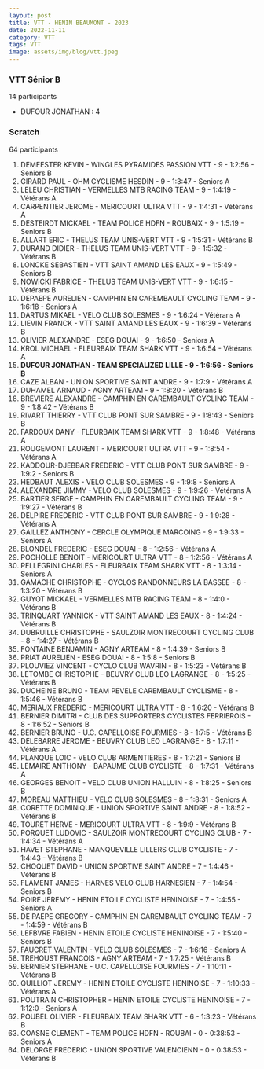```yaml
---
layout: post
title: VTT - HENIN BEAUMONT - 2023
date: 2022-11-11
category: VTT
tags: VTT
image: assets/img/blog/vtt.jpeg
---
```


### VTT Sénior B
14 participants
- DUFOUR JONATHAN : 4

### Scratch
64 participants
1. DEMEESTER KEVIN - WINGLES PYRAMIDES PASSION VTT - 9 - 1:2:56 - Seniors B
2. GIRARD PAUL - OHM CYCLISME HESDIN - 9 - 1:3:47 - Seniors A
3. LELEU CHRISTIAN - VERMELLES MTB RACING TEAM - 9 - 1:4:19 - Vétérans A
4. CARPENTIER JEROME - MERICOURT ULTRA VTT - 9 - 1:4:31 - Vétérans A
5. DESTEIRDT MICKAEL - TEAM POLICE HDFN - ROUBAIX - 9 - 1:5:19 - Seniors B
6. ALLART ERIC - THELUS TEAM UNIS-VERT VTT - 9 - 1:5:31 - Vétérans B
7. DURAND DIDIER - THELUS TEAM UNIS-VERT VTT - 9 - 1:5:32 - Vétérans B
8. LONCKE SEBASTIEN - VTT SAINT AMAND LES EAUX - 9 - 1:5:49 - Seniors B
9. NOWICKI FABRICE - THELUS TEAM UNIS-VERT VTT - 9 - 1:6:15 - Vétérans B
10. DEPAEPE AURELIEN - CAMPHIN EN CAREMBAULT CYCLING TEAM - 9 - 1:6:18 - Seniors A
11. DARTUS MIKAEL - VELO CLUB SOLESMES - 9 - 1:6:24 - Vétérans A
12. LIEVIN FRANCK - VTT SAINT AMAND LES EAUX - 9 - 1:6:39 - Vétérans B
13. OLIVIER ALEXANDRE - ESEG DOUAI - 9 - 1:6:50 - Seniors A
14. KROL MICHAEL - FLEURBAIX TEAM SHARK VTT - 9 - 1:6:54 - Vétérans A
15. **DUFOUR JONATHAN - TEAM SPECIALIZED LILLE - 9 - 1:6:56 - Seniors B**
16. CAZE ALBAN - UNION SPORTIVE SAINT ANDRE - 9 - 1:7:9 - Vétérans A
17. DUHAMEL ARNAUD - AGNY ARTEAM - 9 - 1:8:20 - Vétérans B
18. BREVIERE ALEXANDRE - CAMPHIN EN CAREMBAULT CYCLING TEAM - 9 - 1:8:42 - Vétérans B
19. RIVART THIERRY - VTT  CLUB PONT SUR SAMBRE - 9 - 1:8:43 - Seniors B
20. FARDOUX DANY - FLEURBAIX TEAM SHARK VTT - 9 - 1:8:48 - Vétérans A
21. ROUGEMONT LAURENT - MERICOURT ULTRA VTT - 9 - 1:8:54 - Vétérans A
22. KADDOUR-DJEBBAR FREDERIC - VTT  CLUB PONT SUR SAMBRE - 9 - 1:9:2 - Seniors B
23. HEDBAUT ALEXIS - VELO CLUB SOLESMES - 9 - 1:9:8 - Seniors A
24. ALEXANDRE JIMMY - VELO CLUB SOLESMES - 9 - 1:9:26 - Vétérans A
25. BARTIER SERGE - CAMPHIN EN CAREMBAULT CYCLING TEAM - 9 - 1:9:27 - Vétérans B
26. DELPIRE FREDERIC - VTT  CLUB PONT SUR SAMBRE - 9 - 1:9:28 - Vétérans A
27. GAILLEZ ANTHONY - CERCLE OLYMPIQUE MARCOING - 9 - 1:9:33 - Seniors A
28. BLONDEL FREDERIC - ESEG DOUAI - 8 - 1:2:56 - Vétérans A
29. POCHOLLE BENOIT - MERICOURT ULTRA VTT - 8 - 1:2:56 - Vétérans A
30. PELLEGRINI CHARLES - FLEURBAIX TEAM SHARK VTT - 8 - 1:3:14 - Seniors A
31. GAMACHE CHRISTOPHE - CYCLOS RANDONNEURS LA BASSEE - 8 - 1:3:20 - Vétérans B
32. GUYOT MICKAEL - VERMELLES MTB RACING TEAM - 8 - 1:4:0 - Vétérans B
33. TRINQUART YANNICK - VTT SAINT AMAND LES EAUX - 8 - 1:4:24 - Vétérans B
34. DUBRUILLE CHRISTOPHE - SAULZOIR MONTRECOURT CYCLING CLUB - 8 - 1:4:27 - Vétérans B
35. FONTAINE BENJAMIN - AGNY ARTEAM - 8 - 1:4:39 - Seniors B
36. PRIAT AURELIEN - ESEG DOUAI - 8 - 1:5:8 - Seniors B
37. PLOUVIEZ VINCENT - CYCLO CLUB WAVRIN - 8 - 1:5:23 - Vétérans B
38. LETOMBE CHRISTOPHE - BEUVRY CLUB LEO LAGRANGE - 8 - 1:5:25 - Vétérans B
39. DUCHEINE BRUNO - TEAM PEVELE CAREMBAULT CYCLISME - 8 - 1:5:46 - Vétérans B
40. MERIAUX FREDERIC - MERICOURT ULTRA VTT - 8 - 1:6:20 - Vétérans B
41. BERNIER DIMITRI - CLUB DES SUPPORTERS CYCLISTES FERRIEROIS - 8 - 1:6:52 - Seniors B
42. BERNIER BRUNO - U.C. CAPELLOISE FOURMIES - 8 - 1:7:5 - Vétérans B
43. DELEBARRE JEROME - BEUVRY CLUB LEO LAGRANGE - 8 - 1:7:11 - Vétérans A
44. PLANQUE LOIC - VELO CLUB ARMENTIERES - 8 - 1:7:21 - Seniors B
45. LEMAIRE ANTHONY - BAPAUME CLUB CYCLISTE - 8 - 1:7:31 - Vétérans A
46. GEORGES BENOIT - VELO CLUB UNION HALLUIN - 8 - 1:8:25 - Seniors B
47. MOREAU MATTHIEU - VELO CLUB SOLESMES - 8 - 1:8:31 - Seniors A
48. CORETTE DOMINIQUE - UNION SPORTIVE SAINT ANDRE - 8 - 1:8:52 - Vétérans B
49. TOURET HERVE - MERICOURT ULTRA VTT - 8 - 1:9:9 - Vétérans B
50. PORQUET LUDOVIC - SAULZOIR MONTRECOURT CYCLING CLUB - 7 - 1:4:34 - Vétérans A
51. HAVET STEPHANE - MANQUEVILLE LILLERS CLUB CYCLISTE - 7 - 1:4:43 - Vétérans B
52. CHOQUET DAVID - UNION SPORTIVE SAINT ANDRE - 7 - 1:4:46 - Vétérans B
53. FLAMENT JAMES - HARNES VELO CLUB HARNESIEN - 7 - 1:4:54 - Seniors B
54. POIRE JEREMY - HENIN ETOILE CYCLISTE HENINOISE - 7 - 1:4:55 - Seniors A
55. DE PAEPE GREGORY - CAMPHIN EN CAREMBAULT CYCLING TEAM - 7 - 1:4:59 - Vétérans B
56. LEFBVRE FABIEN - HENIN ETOILE CYCLISTE HENINOISE - 7 - 1:5:40 - Seniors B
57. FAUCRET VALENTIN - VELO CLUB SOLESMES - 7 - 1:6:16 - Seniors A
58. TREHOUST FRANCOIS - AGNY ARTEAM - 7 - 1:7:25 - Vétérans B
59. BERNIER STEPHANE - U.C. CAPELLOISE FOURMIES - 7 - 1:10:11 - Vétérans B
60. QUILLIOT JEREMY - HENIN ETOILE CYCLISTE HENINOISE - 7 - 1:10:33 - Vétérans A
61. POUTRAIN CHRISTOPHER - HENIN ETOILE CYCLISTE HENINOISE - 7 - 1:12:0 - Seniors A
62. POUBEL OLIVIER - FLEURBAIX TEAM SHARK VTT - 6 - 1:3:23 - Vétérans B
63. COASNE CLEMENT - TEAM POLICE HDFN - ROUBAI - 0 - 0:38:53 - Seniors A
64. DELORGE FREDERIC - UNION SPORTIVE VALENCIENN - 0 - 0:38:53 - Vétérans B
